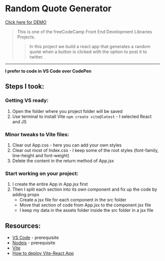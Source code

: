 # Random Quote Generator  
[Click here for DEMO](https://createdbycc.github.io/random-quote-machine-freecodecamp/)  

> This is one of the freeCodeCamp Front End Development Libraries Projects.
>> In this project we build a react app that generates a random quote when a button is clicked with the option to post it to twitter.
***
**I prefer to code in VS Code over CodePen**
## Steps I took:
### Getting VS ready:
1. Open the folder where you project folder will be saved
2. Use terminal to install Vite `npm create vite@latest` - I selected React and JS
### Minor tweaks to Vite files:
1. Clear out App.css - here you can add your own styles
2. Clear out most of Index.css - I keep some of the root styles (font-family, line-height and font-weight)
3. Delete the content in the return method of App.jsx
### Start working on your project:
1. I create the entire App in App.jsx first
2. Then I split each section into its own component and fix up the code by adding props
   - Create a jsx file for each component in the src folder
   - Move that section of code from App.jsx to the component jsx file
   - I keep my data in the assets folder inside the src folder in a jsx file
## Resources:
- [VS Code](https://code.visualstudio.com/) - prerequisite
- [Nodejs](https://nodejs.org/en/download) - prerequisite
- [Vite](https://vitejs.dev/guide/)
- [How to deploy Vite-React App](https://blog.devgenius.io/how-to-deploy-your-vite-react-app-to-github-pages-with-and-without-react-router-b060d912b10e)
